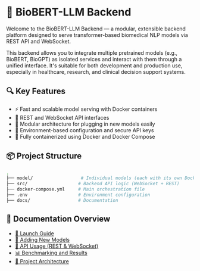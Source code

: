 # 🧠 BioBERT-LLM Backend

Welcome to the BioBERT-LLM Backend — a modular, extensible backend platform designed to serve transformer-based biomedical NLP models via REST API and WebSocket.

This backend allows you to integrate multiple pretrained models (e.g., BioBERT, BioGPT) as isolated services and interact with them through a unified interface. It's suitable for both development and production use, especially in healthcare, research, and clinical decision support systems.

## 🔍 Key Features

- ⚡ Fast and scalable model serving with Docker containers
- 🔌 REST and WebSocket API interfaces
- 🧱 Modular architecture for plugging in new models easily
- 🔐 Environment-based configuration and secure API keys
- 🐳 Fully containerized using Docker and Docker Compose

## 📦 Project Structure

```bash
.
├── model/                  # Individual models (each with its own Dockerfile)
├── src/                   # Backend API logic (WebSocket + REST)
├── docker-compose.yml     # Main orchestration file
├── .env                   # Environment configuration
├── docs/                  # Documentation
```

## 📄 Documentation Overview

- [🚀 Launch Guide](./docs/launch.md)
- [🧩 Adding New Models](./docs/adding-models.md)
- [📡 API Usage (REST & WebSocket)](./docs/api-usage.md)
- [📊 Benchmarking and Results](./docs/benchmark.md)
- [🧱 Project Architecture](./docs/architecture.md)